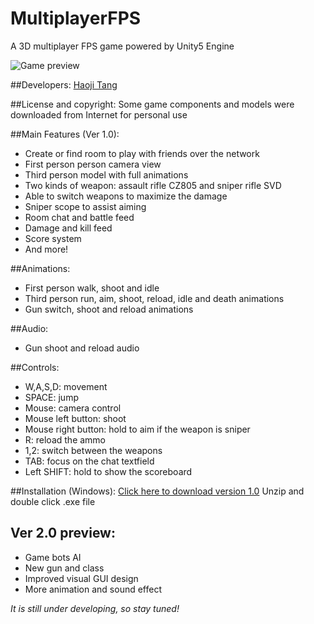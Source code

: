# MultiplayerFPS
A 3D multiplayer FPS game powered by Unity5 Engine

![Game preview](http://tanghaoji.github.io/images/multiplayer-fps.png)

##Developers: 
[Haoji Tang](http://tanghaoji.github.io/)

##License and copyright: 
Some game components and models were downloaded from Internet for personal use

##Main Features (Ver 1.0):
- Create or find room to play with friends over the network
- First person person camera view
- Third person model with full animations
- Two kinds of weapon: assault rifle CZ805 and sniper rifle SVD
- Able to switch weapons to maximize the damage
- Sniper scope to assist aiming
- Room chat and battle feed
- Damage and kill feed
- Score system
- And more!

##Animations:
- First person walk, shoot and idle
- Third person run, aim, shoot, reload, idle and death animations
- Gun switch, shoot and reload animations

##Audio:
- Gun shoot and reload audio

##Controls:
- W,A,S,D: movement
- SPACE: jump
- Mouse: camera control
- Mouse left button: shoot
- Mouse right button: hold to aim if the weapon is sniper
- R: reload the ammo
- 1,2: switch between the weapons
- TAB: focus on the chat textfield
- Left SHIFT: hold to show the scoreboard

##Installation (Windows):
[Click here to download version 1.0](http://tanghaoji.github.io/files/Multiplayer-FPS-beta-ver1.0.rar)
Unzip and double click .exe file

## Ver 2.0 preview:
- Game bots AI
- New gun and class
- Improved visual GUI design
- More animation and sound effect

_It is still under developing, so stay tuned!_
